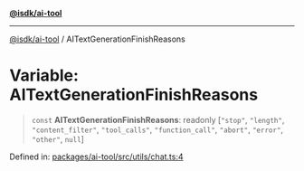 [**@isdk/ai-tool**](../README.md)

***

[@isdk/ai-tool](../globals.md) / AITextGenerationFinishReasons

# Variable: AITextGenerationFinishReasons

> `const` **AITextGenerationFinishReasons**: readonly \[`"stop"`, `"length"`, `"content_filter"`, `"tool_calls"`, `"function_call"`, `"abort"`, `"error"`, `"other"`, `null`\]

Defined in: [packages/ai-tool/src/utils/chat.ts:4](https://github.com/isdk/ai-tool.js/blob/077730e62e6c723611b64a587e36b69766741af4/src/utils/chat.ts#L4)
